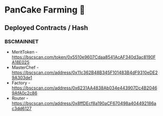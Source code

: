 # PanCake Farming 🥞

<!-- [![Actions Status](https://github.com/pancakeswap/pancake-farm/workflows/CI/badge.svg)](https://github.com/pancakeswap/pancake-farm/actions)
[![codecov](https://codecov.io/gh/pancakeswap/pancake-farm/branch/master/graph/badge.svg?token=5XMLP74IR0)](https://codecov.io/gh/pancakeswap/pancake-farm)

https://pancakeswap.finance. Feel free to read the code. More details coming soon. -->

## Deployed Contracts / Hash

### BSCMAINNET

- MeritToken - https://bscscan.com/token/0x5510e9607Cdaa8541AcAF340d3ac8190FA18E025
- MasterChef - https://bscscan.com/address/0x11c362B48B345F101483B4dF9310eDE29A303de1
- Factory - https://bscscan.com/address/0x6231AA4838Ab034e443907Dc4B20469AfA0c2c86
- Router - https://bscscan.com/address/0x8ffDEcf8a190aCF670498a404492186ac3dd6127
